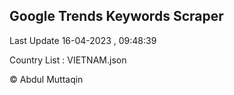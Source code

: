

## Google Trends Keywords Scraper 
 
Last Update 16-04-2023 , 09:48:39

Country List :
VIETNAM.json



© Abdul Muttaqin 
